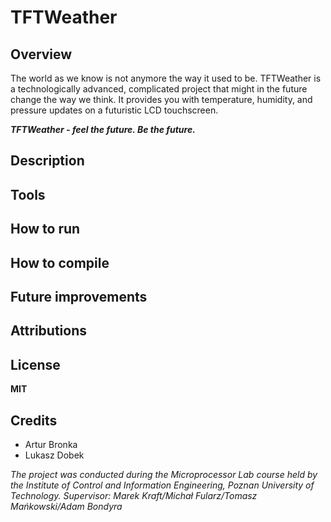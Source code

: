 # **TFTWeather**

## Overview

The world as we know is not anymore the way it used to be. TFTWeather is a technologically advanced, complicated project that might in the future change the way we think.
It provides you with temperature, humidity, and pressure updates on a futuristic LCD touchscreen.

**_TFTWeather - feel the future. Be the future._**

## Description

## Tools

## How to run

## How to compile

## Future improvements

## Attributions

## License 

**MIT**

## Credits 

- Artur Bronka
- Lukasz Dobek

*The project was conducted during the Microprocessor Lab course held by the Institute of Control and Information Engineering, Poznan University of Technology.
Supervisor: Marek Kraft/Michał Fularz/Tomasz Mańkowski/Adam Bondyra*
